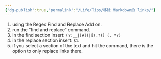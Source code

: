 ```yaml
---
{"dg-publish":true,"permalink":"/Life/Tips/移除 Markdown的 links/"}
---
```


1. using the Regex Find and Replace Add on.
2. run the “find and replace” command.
3. in the find section insert: ```(?:__|[#])|[(.?)] (. *?) ```
4. in the replace section insert: ``` $1 ```.
5. if you select a section of the text and hit the command, there is the option to only replace links there.